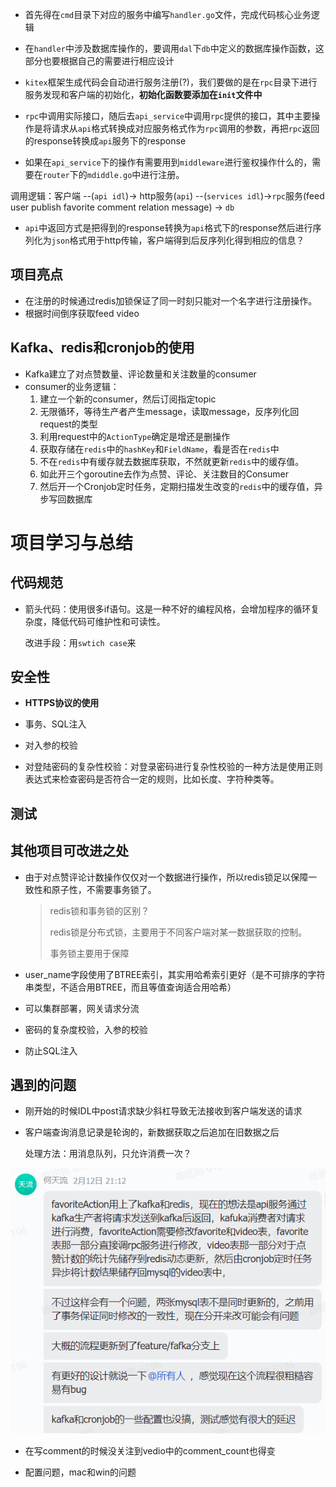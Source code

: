 *  首先得在`cmd`目录下对应的服务中编写`handler.go`文件，完成代码核心业务逻辑
* 在`handler`中涉及数据库操作的，要调用`dal`下`db`中定义的数据库操作函数，这部分也要根据自己的需要进行相应设计
* `kitex`框架生成代码会自动进行服务注册(?)，我们要做的是在`rpc`目录下进行服务发现和客户端的初始化，**初始化函数要添加在`init`文件中**

* `rpc`中调用实际接口，随后去`api_service`中调用`rpc`提供的接口，其中主要操作是将请求从`api`格式转换成对应服务格式作为`rpc`调用的参数，再把`rpc`返回的response转换成`api`服务下的response
* 如果在`api_service`下的操作有需要用到`middleware`进行鉴权操作什么的，需要在`router`下的`mdiddle.go`中进行注册。

调用逻辑：客户端 --(`api idl`)-> http服务(`api`) --(`services idl`)->`rpc`服务(feed user publish favorite comment relation message) -> `db`

* `api`中返回方式是把得到的response转换为`api`格式下的response然后进行序列化为`json`格式用于http传输，客户端得到后反序列化得到相应的信息？

## 项目亮点

* 在注册的时候通过redis加锁保证了同一时刻只能对一个名字进行注册操作。
* 根据时间倒序获取feed video

## Kafka、redis和cronjob的使用

* Kafka建立了对点赞数量、评论数量和关注数量的consumer
* consumer的业务逻辑：
  1. 建立一个新的consumer，然后订阅指定topic
  2. 无限循环，等待生产者产生message，读取message，反序列化回request的类型
  3. 利用request中的`ActionType`确定是增还是删操作
  4. 获取存储在`redis`中的`hashKey`和`FieldName`，看是否在`redis`中
  5. 不在`redis`中有缓存就去数据库获取，不然就更新`redis`中的缓存值。
  6. 如此开三个goroutine去作为点赞、评论、关注数目的Consumer
  7. 然后开一个Cronjob定时任务，定期扫描发生改变的`redis`中的缓存值，异步写回数据库

# 项目学习与总结

## 代码规范

* 箭头代码：使用很多if语句。这是一种不好的编程风格，会增加程序的循环复杂度，降低代码可维护性和可读性。

  改进手段：用`swtich case`来

## 安全性

* **HTTPS协议的使用**

* 事务、SQL注入
* 对入参的校验
* 对登陆密码的复杂性校验：对登录密码进行复杂性校验的一种方法是使用正则表达式来检查密码是否符合一定的规则，比如长度、字符种类等。

## 测试



## 其他项目可改进之处

* 由于对点赞评论计数操作仅仅对一个数据进行操作，所以redis锁足以保障一致性和原子性，不需要事务锁了。

  > redis锁和事务锁的区别？
  >
  > redis锁是分布式锁，主要用于不同客户端对某一数据获取的控制。
  >
  > 事务锁主要用于保障

* user_name字段使用了BTREE索引，其实用哈希索引更好（是不可排序的字符串类型，不适合用BTREE，而且等值查询适合用哈希）
* 可以集群部署，网关请求分流
* 密码的复杂度校验，入参的校验
* 防止SQL注入

## 遇到的问题

* 刚开始的时候IDL中post请求缺少斜杠导致无法接收到客户端发送的请求

* 客户端查询消息记录是轮询的，新数据获取之后追加在旧数据之后

  处理方法：用消息队列，只允许消费一次？

![image-20230313211244438](笔记图片/image-20230313211244438.png)

* 在写comment的时候没关注到vedio中的comment_count也得变

* 配置问题，mac和win的问题

